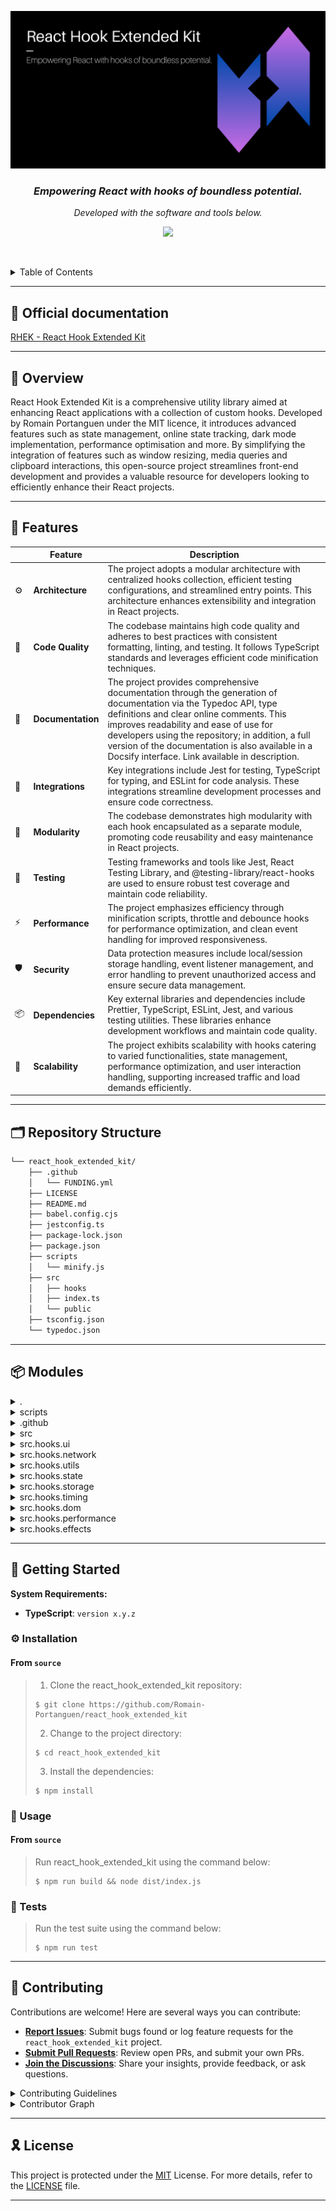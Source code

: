 ![](https://github.com/Romain-Portanguen/react_hook_extended_kit/blob/443e78e3101544898279be4806a2e15546613e27/src/public/assets/react_hook_extended_kit.png)

<h3 align="center">
    <em>Empowering React with hooks of boundless potential.</em>
</h3>
<p align="center">
	<!-- Shields.io badges not used with skill icons. --><p>
<p align="center">
		<em>Developed with the software and tools below.</em>
</p>
<p align="center">
	<a href="https://skillicons.dev">
		<img src="https://skillicons.dev/icons?i=js,jest,md,react,ts">
	</a></p>

<br><!-- TABLE OF CONTENTS -->
<details>
  <summary>Table of Contents</summary><br>

- [📑 Official documentation](#-official-documentation)
- [📍 Overview](#-overview)
- [🧩 Features](#-features)
- [🗂️ Repository Structure](#️-repository-structure)
- [📦 Modules](#-modules)
- [🚀 Getting Started](#-getting-started)
  - [⚙️ Installation](#️-installation)
  - [🤖 Usage](#-usage)
  - [🧪 Tests](#-tests)
- [🤝 Contributing](#-contributing)
- [🎗 License](#-license)
</details>
<hr>

## 📑 Official documentation

[RHEK - React Hook Extended Kit](https://romain-portanguen.github.io/rhek_docs/)

--- 

## 📍 Overview

React Hook Extended Kit is a comprehensive utility library aimed at enhancing React applications with a collection of custom hooks. Developed by Romain Portanguen under the MIT licence, it introduces advanced features such as state management, online state tracking, dark mode implementation, performance optimisation and more. By simplifying the integration of features such as window resizing, media queries and clipboard interactions, this open-source project streamlines front-end development and provides a valuable resource for developers looking to efficiently enhance their React projects.

---

## 🧩 Features

|     | Feature           | Description                                                                                                                                                                                                                                                                                                                                                        |
|-----|-------------------|--------------------------------------------------------------------------------------------------------------------------------------------------------------------------------------------------------------------------------------------------------------------------------------------------------------------------------------------------------------------|
| ⚙️  | **Architecture**  | The project adopts a modular architecture with centralized hooks collection, efficient testing configurations, and streamlined entry points. This architecture enhances extensibility and integration in React projects.                                                                                                                                           |
| 🔩  | **Code Quality**  | The codebase maintains high code quality and adheres to best practices with consistent formatting, linting, and testing. It follows TypeScript standards and leverages efficient code minification techniques.                                                                                                                                                     |
| 📄  | **Documentation** | The project provides comprehensive documentation through the generation of documentation via the Typedoc API, type definitions and clear online comments. This improves readability and ease of use for developers using the repository; in addition, a full version of the documentation is also available in a Docsify interface. Link available in description. |
| 🔌  | **Integrations**  | Key integrations include Jest for testing, TypeScript for typing, and ESLint for code analysis. These integrations streamline development processes and ensure code correctness.                                                                                                                                                                                   |
| 🧩  | **Modularity**    | The codebase demonstrates high modularity with each hook encapsulated as a separate module, promoting code reusability and easy maintenance in React projects.                                                                                                                                                                                                     |
| 🧪  | **Testing**       | Testing frameworks and tools like Jest, React Testing Library, and @testing-library/react-hooks are used to ensure robust test coverage and maintain code reliability.                                                                                                                                                                                             |
| ⚡️  | **Performance**   | The project emphasizes efficiency through minification scripts, throttle and debounce hooks for performance optimization, and clean event handling for improved responsiveness.                                                                                                                                                                                    |
| 🛡️ | **Security**      | Data protection measures include local/session storage handling, event listener management, and error handling to prevent unauthorized access and ensure secure data management.                                                                                                                                                                                   |
| 📦  | **Dependencies**  | Key external libraries and dependencies include Prettier, TypeScript, ESLint, Jest, and various testing utilities. These libraries enhance development workflows and maintain code quality.                                                                                                                                                                        |
| 🚀  | **Scalability**   | The project exhibits scalability with hooks catering to varied functionalities, state management, performance optimization, and user interaction handling, supporting increased traffic and load demands efficiently.                                                                                                                                              |

---

## 🗂️ Repository Structure

```sh
└── react_hook_extended_kit/
    ├── .github
    │   └── FUNDING.yml
    ├── LICENSE
    ├── README.md
    ├── babel.config.cjs
    ├── jestconfig.ts
    ├── package-lock.json
    ├── package.json
    ├── scripts
    │   └── minify.js
    ├── src
    │   ├── hooks
    │   ├── index.ts
    │   └── public
    ├── tsconfig.json
    └── typedoc.json
```

---

## 📦 Modules

<details closed><summary>.</summary>

| File                                                                                                            | Summary                                                                                                                                                                                                                                                                                                                                                                                                                                                                         |
|-----------------------------------------------------------------------------------------------------------------|---------------------------------------------------------------------------------------------------------------------------------------------------------------------------------------------------------------------------------------------------------------------------------------------------------------------------------------------------------------------------------------------------------------------------------------------------------------------------------|
| [jestconfig.ts](https://github.com/Romain-Portanguen/react_hook_extended_kit/blob/master/jestconfig.ts)         | Implements Jest configuration in the react_hook_extended_kit repo. Defines test environment, file transformations, coverage settings, and more for efficient testing.                                                                                                                                                                                                                                                                                                           |
| [package-lock.json](https://github.com/Romain-Portanguen/react_hook_extended_kit/blob/master/package-lock.json) | The code file in `react_hook_extended_kit/src/index.ts` serves as the central entry point for the React Hook Extended Kit repository. It acts as a bridge, organizing and exporting essential functions and utilities from various hook modules within the project. By consolidating these hooks, the `index.ts` file streamlines access to the extended functionalities provided by the repository, fostering easier integration and enhanced extensibility in React projects. |
| [package.json](https://github.com/Romain-Portanguen/react_hook_extended_kit/blob/master/package.json)           | Defines utility for React hooks, enhances with centralized hooks collection, emphasizes build, test automation, and documentation, enabling seamless integration and maintenance.                                                                                                                                                                                                                                                                                               |
| [typedoc.json](https://github.com/Romain-Portanguen/react_hook_extended_kit/blob/master/typedoc.json)           | Generates API documentation for React Hook Extended Kit by specifying entry points and theme. Excludes private, protected, and external items, enhancing readability and usability for developers.                                                                                                                                                                                                                                                                              |
| [tsconfig.json](https://github.com/Romain-Portanguen/react_hook_extended_kit/blob/master/tsconfig.json)         | Optimize TypeScript configuration for React project to enforce strict typing and ES6 features. Set up module resolution, JSX support, and output directory. Exclude test files for cleaner build output.                                                                                                                                                                                                                                                                        |
| [babel.config.cjs](https://github.com/Romain-Portanguen/react_hook_extended_kit/blob/master/babel.config.cjs)   | Enables Babel presets and plugin for React, TypeScript, and environment configuration in the repository.                                                                                                                                                                                                                                                                                                                                                                        |

</details>

<details closed><summary>scripts</summary>

| File                                                                                                    | Summary                                                                                                                                                                               |
|---------------------------------------------------------------------------------------------------------|---------------------------------------------------------------------------------------------------------------------------------------------------------------------------------------|
| [minify.js](https://github.com/Romain-Portanguen/react_hook_extended_kit/blob/master/scripts/minify.js) | Implement minification for JavaScript files within the dist directory. This script reads, minifies, and writes files using Terser. Automatically applies to all.js files recursively. |

</details>

<details closed><summary>.github</summary>

| File                                                                                                        | Summary                                                                                                                                                                                                                                             |
|-------------------------------------------------------------------------------------------------------------|-----------------------------------------------------------------------------------------------------------------------------------------------------------------------------------------------------------------------------------------------------|
| [FUNDING.yml](https://github.com/Romain-Portanguen/react_hook_extended_kit/blob/master/.github/FUNDING.yml) | Enables sponsorship options for the repository through various funding platforms like GitHub Sponsors, Patreon, and others by specifying usernames or links. Facilitates community support and financial contributions for the open-source project. |

</details>

<details closed><summary>src</summary>

| File                                                                                              | Summary                                                                                                                                                                                                                                 |
|---------------------------------------------------------------------------------------------------|-----------------------------------------------------------------------------------------------------------------------------------------------------------------------------------------------------------------------------------------|
| [index.ts](https://github.com/Romain-Portanguen/react_hook_extended_kit/blob/master/src/index.ts) | Exports essential custom hooks for various functionalities in the parent repository. These hooks enhance user experience by providing features like click handling, state management, dark mode, network requests, and storage options. |

</details>

<details closed><summary>src.hooks.ui</summary>

| File                                                                                                                                     | Summary                                                                                                                                                                                                                                                |
|------------------------------------------------------------------------------------------------------------------------------------------|--------------------------------------------------------------------------------------------------------------------------------------------------------------------------------------------------------------------------------------------------------|
| [use-toggle.test.ts](https://github.com/Romain-Portanguen/react_hook_extended_kit/blob/master/src/hooks/ui/use-toggle.test.ts)           | Validates useToggle hook for initializing toggle state, toggling between true and false values, and setting a custom initial value. The tests ensure correct functionality and behavior.                                                               |
| [use-window-size.test.ts](https://github.com/Romain-Portanguen/react_hook_extended_kit/blob/master/src/hooks/ui/use-window-size.test.ts) | Returns current window size and updates on resize.                                                                                                                                                                                                     |
| [use-toggle.ts](https://github.com/Romain-Portanguen/react_hook_extended_kit/blob/master/src/hooks/ui/use-toggle.ts)                     | Enables toggling boolean states in React components using a custom hook. Directly accessible in the `hooks` directory, it simplifies managing the state by returning an array with the current value and a toggle function.                            |
| [use-window-size.ts](https://github.com/Romain-Portanguen/react_hook_extended_kit/blob/master/src/hooks/ui/use-window-size.ts)           | Enables retrieving current window size in React components. The useWindowSize hook in the src/hooks/ui directory dynamically updates width and height based on window resizing, enhancing UI responsiveness.                                           |
| [use-dark-mode.ts](https://github.com/Romain-Portanguen/react_hook_extended_kit/blob/master/src/hooks/ui/use-dark-mode.ts)               | Manages dark mode using localStorage. Returns current state and toggle function for dark/light mode in React components.                                                                                                                               |
| [use-media-query.test.ts](https://github.com/Romain-Portanguen/react_hook_extended_kit/blob/master/src/hooks/ui/use-media-query.test.ts) | Detect matches/non-matches, update status on query change, and remove listeners on unmount.                                                                                                                                                            |
| [use-media-query.ts](https://github.com/Romain-Portanguen/react_hook_extended_kit/blob/master/src/hooks/ui/use-media-query.ts)           | Enables monitoring of media queries in React components to dynamically adjust UI based on screen size. It offers a reusable `useMediaQuery` hook that returns a boolean indicating if the query matches, simplifying responsive design implementation. |
| [use-dark-mode.test.ts](https://github.com/Romain-Portanguen/react_hook_extended_kit/blob/master/src/hooks/ui/use-dark-mode.test.ts)     | Initializes with default value, toggles dark mode & updates localStorage, and reads initial state from localStorage. Crucial for ensuring correct functionality of dark mode feature in the React app.                                                 |

</details>

<details closed><summary>src.hooks.network</summary>

| File                                                                                                                              | Summary                                                                                                                                                                                                                                                  |
|-----------------------------------------------------------------------------------------------------------------------------------|----------------------------------------------------------------------------------------------------------------------------------------------------------------------------------------------------------------------------------------------------------|
| [use-fetch.test.ts](https://github.com/Romain-Portanguen/react_hook_extended_kit/blob/master/src/hooks/network/use-fetch.test.ts) | Tests the useFetch hook for fetching data, handling errors, and non-200 responses. Mocks global fetch function and asserts data, loading state, and errors returned by the hook.                                                                         |
| [use-fetch.ts](https://github.com/Romain-Portanguen/react_hook_extended_kit/blob/master/src/hooks/network/use-fetch.ts)           | Enables fetching data from an API with loading and error handling. Achieves this by providing a custom hook `useFetch` with parameters for URL and options. Returns an object with data, error, and loading states for easy integration into components. |

</details>

<details closed><summary>src.hooks.utils</summary>

| File                                                                                                                                                            | Summary                                                                                                                                                                                                                                                                       |
|-----------------------------------------------------------------------------------------------------------------------------------------------------------------|-------------------------------------------------------------------------------------------------------------------------------------------------------------------------------------------------------------------------------------------------------------------------------|
| [use-intersection-observer.ts](https://github.com/Romain-Portanguen/react_hook_extended_kit/blob/master/src/hooks/utils/use-intersection-observer.ts)           | Enables observing element visibility using Intersection Observer API in React. Returns a reference to the observed element and a boolean for visibility status. Helps lazy load images efficiently in the React application.                                                  |
| [use-idle.ts](https://github.com/Romain-Portanguen/react_hook_extended_kit/blob/master/src/hooks/utils/use-idle.ts)                                             | Detects user inactivity using custom hook `useIdle` which returns boolean state. Monitors mouse/keyboard events to reset timeout, signaling user idleness. Key feature in `react_hook_extended_kit` for managing idle state in components dynamically.                        |
| [use-idle.test.ts](https://github.com/Romain-Portanguen/react_hook_extended_kit/blob/master/src/hooks/utils/use-idle.test.ts)                                   | Tests use `useIdle` hooks functionality to confirm initial active state, transition to idle after timeout, reset on activity, and cleanup on unmount. Leveraging `@testing-library/react-hooks` and Jests fake timers ensure accurate verification of idle state transitions. |
| [use-event-listener.ts](https://github.com/Romain-Portanguen/react_hook_extended_kit/blob/master/src/hooks/utils/use-event-listener.ts)                         | Enables event listener management in React components. Attaches event handlers to specified elements to trigger actions based on events. Facilitates clean and efficient handling of user interactions within the parent repositorys architecture.                            |
| [use-clipboard.ts](https://github.com/Romain-Portanguen/react_hook_extended_kit/blob/master/src/hooks/utils/use-clipboard.ts)                                   | Implements a custom hook for clipboard operations, providing functions to copy text to the clipboard and read text from it. Streamlines clipboard interactions in React components and enhances user experience.                                                              |
| [use-clipboard.test.ts](https://github.com/Romain-Portanguen/react_hook_extended_kit/blob/master/src/hooks/utils/use-clipboard.test.ts)                         | Tests copying and reading text from clipboard are covered by `useClipboard` hook in the parent repository. The tests validate the functionality using `@testing-library/react-hooks`. This contributes to ensuring the reliability of the clipboard interaction feature.      |
| [use-geolocation.test.ts](https://github.com/Romain-Portanguen/react_hook_extended_kit/blob/master/src/hooks/utils/use-geolocation.test.ts)                     | Tests the useGeolocation hook by simulating successful and failed geolocation requests. Verifies default state, updates with position on success, and handles errors. Also confirms clearing of watch on unmount.                                                             |
| [use-intersection-observer.test.ts](https://github.com/Romain-Portanguen/react_hook_extended_kit/blob/master/src/hooks/utils/use-intersection-observer.test.ts) | Tests use a mock IntersectionObserver to validate the useIntersectionObserver hook behavior. Tests include element observation, intersection detection, option updates, and proper unobserving and disconnecting.                                                             |
| [use-event-listener.test.ts](https://github.com/Romain-Portanguen/react_hook_extended_kit/blob/master/src/hooks/utils/use-event-listener.test.ts)               | Triggers handler on event, cleans up on unmount, supports specific element events, updates handler changes, and handles window events by default. Part of the react_hook_extended_kit repositorys architecture.                                                               |
| [use-previous.test.ts](https://github.com/Romain-Portanguen/react_hook_extended_kit/blob/master/src/hooks/utils/use-previous.test.ts)                           | Tests the `usePrevious` hook functionality by ensuring it returns the correct values before and after updates, including handling objects.                                                                                                                                    |
| [use-geolocation.ts](https://github.com/Romain-Portanguen/react_hook_extended_kit/blob/master/src/hooks/utils/use-geolocation.ts)                               | Enables tracking user geolocation with customizable options. Implements a geolocation hook returning coordinates and errors. Facilitates real-time position updates using browser geolocation API.                                                                            |
| [use-previous.ts](https://github.com/Romain-Portanguen/react_hook_extended_kit/blob/master/src/hooks/utils/use-previous.ts)                                     | Enables tracking and retrieving the previous value of a variable using a custom React hook. Facilitates monitoring state changes and building dynamic UI components within the open-source React Hook Extended Kit repository structure.                                      |

</details>

<details closed><summary>src.hooks.state</summary>

| File                                                                                                                                | Summary                                                                                                                                                                                                                                                          |
|-------------------------------------------------------------------------------------------------------------------------------------|------------------------------------------------------------------------------------------------------------------------------------------------------------------------------------------------------------------------------------------------------------------|
| [use-counter.ts](https://github.com/Romain-Portanguen/react_hook_extended_kit/blob/master/src/hooks/state/use-counter.ts)           | Enables creation of a counter state with increment, decrement, and reset functions. Supports initializing value and returns current count with corresponding actions. Ideal for managing counter UI components in React applications within the hooks directory. |
| [use-counter.test.ts](https://github.com/Romain-Portanguen/react_hook_extended_kit/blob/master/src/hooks/state/use-counter.test.ts) | Initializes at 0, increments, decrements, and resets count. Integrated with @testing-library/react-hooks for robust testing within the React Hook Extended Kit repository.                                                                                       |

</details>

<details closed><summary>src.hooks.storage</summary>

| File                                                                                                                                                  | Summary                                                                                                                                                                                                                                  |
|-------------------------------------------------------------------------------------------------------------------------------------------------------|------------------------------------------------------------------------------------------------------------------------------------------------------------------------------------------------------------------------------------------|
| [use-local-storage.ts](https://github.com/Romain-Portanguen/react_hook_extended_kit/blob/master/src/hooks/storage/use-local-storage.ts)               | Enables synchronization of state with localStorage using a custom hook. Maintains values under specified keys, providing getters and setters for updates. Aids in persisting and manipulating data for React components.                 |
| [use-local-storage.test.ts](https://github.com/Romain-Portanguen/react_hook_extended_kit/blob/master/src/hooks/storage/use-local-storage.test.ts)     | Tests `useLocalStorage` hook for initializing, updating, and retrieving values from localStorage, handling errors gracefully. Maintains expected behavior and error scenarios of the hook within the React applications hooks directory. |
| [use-session-storage.ts](https://github.com/Romain-Portanguen/react_hook_extended_kit/blob/master/src/hooks/storage/use-session-storage.ts)           | Enables synchronization of state with sessionStorage by storing and retrieving values based on a specified key. Offers a function to update and maintain state. Ideal for persisting user data in React components.                      |
| [use-session-storage.test.ts](https://github.com/Romain-Portanguen/react_hook_extended_kit/blob/master/src/hooks/storage/use-session-storage.test.ts) | Tests useSessionStorage hook for initialization, updates, retrieval, and error handling. Validates proper sessionStorage behavior with different value scenarios, ensuring robust data handling in the React application.                |

</details>

<details closed><summary>src.hooks.timing</summary>

| File                                                                                                                                   | Summary                                                                                                                                                                             |
|----------------------------------------------------------------------------------------------------------------------------------------|-------------------------------------------------------------------------------------------------------------------------------------------------------------------------------------|
| [use-interval.test.ts](https://github.com/Romain-Portanguen/react_hook_extended_kit/blob/master/src/hooks/timing/use-interval.test.ts) | Ensures callback is executed at intervals, stops interval with null delay, and handles changing delay values. Maintains expected callback invocation counts in different scenarios. |
| [use-interval.ts](https://github.com/Romain-Portanguen/react_hook_extended_kit/blob/master/src/hooks/timing/use-interval.ts)           | Enables interval setup with callback execution and delay control in React projects. Facilitates seamless handling of repeated actions.                                              |

</details>

<details closed><summary>src.hooks.dom</summary>

| File                                                                                                                                          | Summary                                                                                                                                                                                                                                                                               |
|-----------------------------------------------------------------------------------------------------------------------------------------------|---------------------------------------------------------------------------------------------------------------------------------------------------------------------------------------------------------------------------------------------------------------------------------------|
| [use-click-outside.ts](https://github.com/Romain-Portanguen/react_hook_extended_kit/blob/master/src/hooks/dom/use-click-outside.ts)           | Implements a custom hook `useClickOutside` detecting clicks outside a specified element. Ensures accessibility and enhances UX by executing a callback when a click occurs outside the component, fostering a seamless user experience in React applications.                         |
| [use-click-outside.test.ts](https://github.com/Romain-Portanguen/react_hook_extended_kit/blob/master/src/hooks/dom/use-click-outside.test.ts) | Tests use `useClickOutside` hook to verify click behavior. First test checks handler call when clicking outside element. Second test ensures handler isnt called when clicking inside element. Core functionality validated through rendering hooks and simulating user interactions. |

</details>

<details closed><summary>src.hooks.performance</summary>

| File                                                                                                                                        | Summary                                                                                                                                                                                                                                                                  |
|---------------------------------------------------------------------------------------------------------------------------------------------|--------------------------------------------------------------------------------------------------------------------------------------------------------------------------------------------------------------------------------------------------------------------------|
| [use-throttle.ts](https://github.com/Romain-Portanguen/react_hook_extended_kit/blob/master/src/hooks/performance/use-throttle.ts)           | Defines a custom throttle hook in the react_hook_extended_kit repo. Throttles a value input at a specified limit to enhance performance. Key features include handling value updates and managing timing constraints, ensuring optimal reactivity in user interfaces.    |
| [use-debounce.ts](https://github.com/Romain-Portanguen/react_hook_extended_kit/blob/master/src/hooks/performance/use-debounce.ts)           | Enables debouncing of a value in React using a custom hook with a specified delay. Facilitates smoother user input handling to optimize performance.                                                                                                                     |
| [use-debounce.test.ts](https://github.com/Romain-Portanguen/react_hook_extended_kit/blob/master/src/hooks/performance/use-debounce.test.ts) | Tests debouncing functionality in useDebounce hook through value updates and timer manipulation.                                                                                                                                                                         |
| [use-throttle.test.ts](https://github.com/Romain-Portanguen/react_hook_extended_kit/blob/master/src/hooks/performance/use-throttle.test.ts) | Tests the throttling behavior of the `useThrottle` hook, ensuring it delays updates based on specified limits and handles rapid value changes correctly. Also validates that timeouts are cleared on unmount and immediate updates work when the remaining time is zero. |

</details>

<details closed><summary>src.hooks.effects</summary>

| File                                                                                                                                                  | Summary                                                                                                                                                                                                                                                         |
|-------------------------------------------------------------------------------------------------------------------------------------------------------|-----------------------------------------------------------------------------------------------------------------------------------------------------------------------------------------------------------------------------------------------------------------|
| [use-online-status.ts](https://github.com/Romain-Portanguen/react_hook_extended_kit/blob/master/src/hooks/effects/use-online-status.ts)               | Enables tracking of browser online status with a custom hook. Maintains state and event listeners for online/offline changes. Crucial for real-time online status visualization in React components within the repositorys architecture.                        |
| [use-page-visibility.test.ts](https://github.com/Romain-Portanguen/react_hook_extended_kit/blob/master/src/hooks/effects/use-page-visibility.test.ts) | Tests the `usePageVisibility` hook to ensure it accurately detects page visibility changes. Verifies correct return values for both visible and hidden page states.                                                                                             |
| [use-online-status.test.ts](https://github.com/Romain-Portanguen/react_hook_extended_kit/blob/master/src/hooks/effects/use-online-status.test.ts)     | Tests for `useOnlineStatus` hook validate online/offline status accuracy. Simulates online/offline events to assert correct boolean return. Demonstrates expected behavior under network status changes within the parent repositorys React hooks architecture. |
| [use-page-visibility.ts](https://github.com/Romain-Portanguen/react_hook_extended_kit/blob/master/src/hooks/effects/use-page-visibility.ts)           | Enables tracking page visibility with a custom hook in the React project. Monitors if the page is visible and adjusts video playback accordingly. Enhances user experience by controlling video behavior based on page visibility status.                       |

</details>

---

## 🚀 Getting Started

**System Requirements:**

* **TypeScript**: `version x.y.z`

### ⚙️ Installation

<h4>From <code>source</code></h4>

> 1. Clone the react_hook_extended_kit repository:
>
> ```console
> $ git clone https://github.com/Romain-Portanguen/react_hook_extended_kit
> ```
>
> 2. Change to the project directory:
> ```console
> $ cd react_hook_extended_kit
> ```
>
> 3. Install the dependencies:
> ```console
> $ npm install
> ```

### 🤖 Usage

<h4>From <code>source</code></h4>

> Run react_hook_extended_kit using the command below:
> ```console
> $ npm run build && node dist/index.js
> ```

### 🧪 Tests

> Run the test suite using the command below:
> ```console
> $ npm run test
> ```

---

## 🤝 Contributing

Contributions are welcome! Here are several ways you can contribute:

- **[Report Issues](https://github.com/Romain-Portanguen/react_hook_extended_kit/issues)**: Submit bugs found or log feature requests for the `react_hook_extended_kit` project.
- **[Submit Pull Requests](https://github.com/Romain-Portanguen/react_hook_extended_kit/blob/main/CONTRIBUTING.md)**: Review open PRs, and submit your own PRs.
- **[Join the Discussions](https://github.com/Romain-Portanguen/react_hook_extended_kit/discussions)**: Share your insights, provide feedback, or ask questions.

<details closed>
<summary>Contributing Guidelines</summary>

1. **Fork the Repository**: Start by forking the project repository to your github account.
2. **Clone Locally**: Clone the forked repository to your local machine using a git client.
   ```sh
   git clone https://github.com/Romain-Portanguen/react_hook_extended_kit
   ```
3. **Create a New Branch**: Always work on a new branch, giving it a descriptive name.
   ```sh
   git checkout -b new-feature-x
   ```
4. **Make Your Changes**: Develop and test your changes locally.
5. **Commit Your Changes**: Commit with a clear message describing your updates.
   ```sh
   git commit -m 'Implemented new feature x.'
   ```
6. **Push to github**: Push the changes to your forked repository.
   ```sh
   git push origin new-feature-x
   ```
7. **Submit a Pull Request**: Create a PR against the original project repository. Clearly describe the changes and their motivations.
8. **Review**: Once your PR is reviewed and approved, it will be merged into the main branch. Congratulations on your contribution!
</details>

<details closed>
<summary>Contributor Graph</summary>
<br>
<p align="center">
   <a href="https://github.com{/Romain-Portanguen/react_hook_extended_kit/}graphs/contributors">
      <img src="https://contrib.rocks/image?repo=Romain-Portanguen/react_hook_extended_kit">
   </a>
</p>
</details>


---

## 🎗 License

This project is protected under the [MIT](https://choosealicense.com/licenses) License. For more details, refer to the [LICENSE](https://choosealicense.com/licenses/) file.

---
